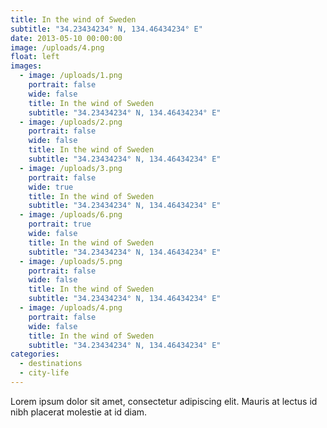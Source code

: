 ```yaml
---
title: In the wind of Sweden
subtitle: "34.23434234° N, 134.46434234° E"
date: 2013-05-10 00:00:00
image: /uploads/4.png
float: left
images: 
  - image: /uploads/1.png
    portrait: false
    wide: false
    title: In the wind of Sweden
    subtitle: "34.23434234° N, 134.46434234° E"
  - image: /uploads/2.png
    portrait: false
    wide: false
    title: In the wind of Sweden
    subtitle: "34.23434234° N, 134.46434234° E"
  - image: /uploads/3.png
    portrait: false
    wide: true
    title: In the wind of Sweden
    subtitle: "34.23434234° N, 134.46434234° E"
  - image: /uploads/6.png
    portrait: true
    wide: false
    title: In the wind of Sweden
    subtitle: "34.23434234° N, 134.46434234° E"
  - image: /uploads/5.png
    portrait: false
    wide: false
    title: In the wind of Sweden
    subtitle: "34.23434234° N, 134.46434234° E"
  - image: /uploads/4.png
    portrait: false
    wide: false
    title: In the wind of Sweden
    subtitle: "34.23434234° N, 134.46434234° E"
categories: 
  - destinations
  - city-life
---
```


Lorem ipsum dolor sit amet, consectetur adipiscing elit. Mauris at lectus id nibh placerat molestie at id diam.